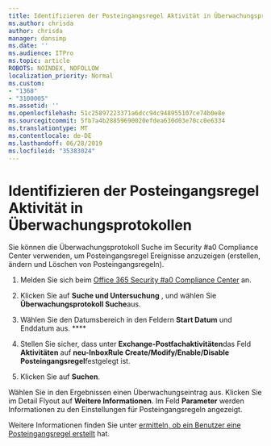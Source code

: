 ```yaml
---
title: Identifizieren der Posteingangsregel Aktivität in Überwachungsprotokollen
ms.author: chrisda
author: chrisda
manager: dansimp
ms.date: ''
ms.audience: ITPro
ms.topic: article
ROBOTS: NOINDEX, NOFOLLOW
localization_priority: Normal
ms.custom:
- "1368"
- "3100005"
ms.assetid: ''
ms.openlocfilehash: 51c25897223371a6dcc94c948955107ce74b0e8e
ms.sourcegitcommit: 5fb7a4b28859690020efdea630d03e70cc0e6334
ms.translationtype: MT
ms.contentlocale: de-DE
ms.lasthandoff: 06/28/2019
ms.locfileid: "35383024"
---
```

# <a name="identify-inbox-rule-activity-in-audit-logs"></a>Identifizieren der Posteingangsregel Aktivität in Überwachungsprotokollen

Sie können die Überwachungsprotokoll Suche im Security #a0 Compliance Center verwenden, um Posteingangsregel Ereignisse anzuzeigen (erstellen, ändern und Löschen von Posteingangsregeln).

1. Melden Sie sich beim [Office 365 Security #a0 Compliance Center](https://protection.office.com/) an.

2. Klicken Sie auf **Suche und Untersuchung** , und wählen Sie **Überwachungsprotokoll Suche**aus.

3. Wählen Sie den Datumsbereich in den Feldern **Start Datum** und Enddatum aus. ****

4. Stellen Sie sicher, dass unter **Exchange-Postfachaktivitäten**das Feld **Aktivitäten** auf **neu-InboxRule Create/Modify/Enable/Disable Posteingangsregel**festgelegt ist.

5. Klicken Sie auf **Suchen**.

Wählen Sie in den Ergebnissen einen Überwachungseintrag aus. Klicken Sie im Detail Flyout auf **Weitere Informationen**. Im Feld **Parameter** werden Informationen zu den Einstellungen für Posteingangsregeln angezeigt.

Weitere Informationen finden Sie unter [ermitteln, ob ein Benutzer eine Posteingangsregel erstellt](https://docs.microsoft.com//office365/securitycompliance/auditing-troubleshooting-scenarios#determining-if-a-user-created-an-inbox-rule) hat.
